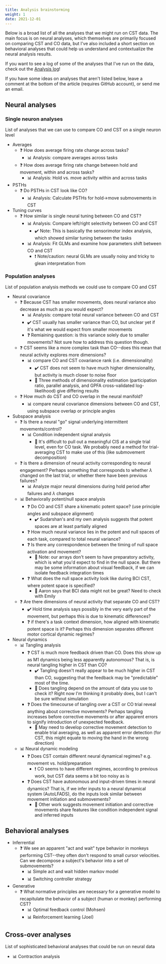 ```yaml
---
title: Analysis brainstorming
weight: 1
date: 2021-12-01
---
```


Below is a broad list of all the analyses that we might run on CST data. The main focus is on neural analyses, which themselves are primarily focused on comparing CST and CO data, but I've also included a short section on behavioral analyses that could help us understand and contextualize the neural analysis results.

If you want to see a log of some of the analyses that I've run on the data, check out the [Analysis log](analysis-log/)!

If you have some ideas on analyses that aren't listed below, leave a comment at the bottom of the article (requires GitHub account), or send me an email.

## Neural analyses

### Single neuron analyses

List of analyses that we can use to compare CO and CST on a single neuron level

- Averages
    - :question: How does average firing rate change across tasks?
        - :bar_chart: Analysis: compare averages across tasks
    - :question: How does average firing rate change between hold and movement, within and across tasks?
        - :bar_chart: Analysis: Hold vs. move activity within and across tasks
- PSTHs
    - :question: Do PSTHs in CST look like CO?
        - :bar_chart: Analysis: Calculate PSTHs for hold->move submovements in CST
- Tuning curves
    - :question: How similar is single neural tuning between CO and CST?
        - :bar_chart: Analysis: Compare left/right selectivity between CO and CST
            - :heavy_check_mark: Note: This is basically the sensorimotor index analysis, which showed similar tuning between the tasks
        - :bar_chart: Analysis: Fit GLMs and examine how parameters shift between CO and CST
            - :exclamation: Note/caution: neural GLMs are usually noisy and tricky to glean interpretation from

### Population analyses

List of population analysis methods we could use to compare CO and CST

- Neural covariance
    - :question: Because CST has smaller movements, does neural variance also decrease as much as you would expect?
        - :bar_chart: Analysis: compare total neural variance between CO and CST
        - :heavy_check_mark: CST usually has smaller variance than CO, but unclear yet if it's what we would expect from smaller movements
        - :question: Remiaining question: is this variance solely due to smaller movements? Not sure how to address this question though.
    - :question: CST seems like a more complex task than CO--does this mean that neural activity explores more dimensions?
        - :bar_chart: compare CO and CST covariance rank (i.e. dimensionality)
            - :heavy_check_mark: CST does not seem to have much higher dimensionality, but activity is much closer to noise floor
            - :speech_balloon: Three methods of dimensionality estimation (participation ratio, parallel analysis, and GPFA cross-validated log-likelihood) give differing results
    - :question: How much do CST and CO overlap in the neural manifold?
        - :bar_chart: compare neural covariance dimensions between CO and CST, using subspace overlap or principle angles
- Subspace analysis
    - :question: Is there a neural "go" signal underlying intermittent movements/control?
        - :bar_chart: Condition independent signal analysis
            - :speech_balloon: It's difficult to pull out a meaningful CIS at a single trial level, even for CO task. We probably need a method for trial-averaging CST to make use of this (like submovement decomposition)
    - :question: is there a dimension of neural activity corresponding to neural engagement? Perhaps something that corresponds to whether $\lambda$ changed on the last trial, or whether there have been previous failures?
        - :bar_chart: Analyze major neural dimensions during hold period after failures and $\lambda$ changes
    - :bar_chart: Behaviorally potent/null space analysis
        - :question: Do CO and CST share a kinematic potent space? (use principle angles and subspace alignment)
            - :heavy_check_mark: Sudarshan's and my own analysis suggests that potent spaces are at least partially aligned
        - :question: How much neural variance lies in the potent and null spaces of each task, compared to total neural variance?
        - :question: Is there any correspondence between the timing of null space activation and movement?
            - :speech_balloon: Note: our arrays don't seem to have preparatory activity, which is what you'd expect to find in the null space. But there may be some information about visual feedback, if we can isolate feedback integration times
        - :question: What does the null space activity look like during BCI CST, where potent space is specified?
            - :speech_balloon: Aaron says that BCI data might not be great? Need to check with Emily
    - :question: Are there dimensions of neural activity that separate CO and CST?
        - :heavy_check_mark: Hold time analysis says possibly in the very early part of the movement, but perhaps this is due to kinematic differences?
        - :question: if there's a task context dimension, how aligned with kinematic potent space is it? Perhaps this dimension separates different motor cortical dynamic regimes?
- Neural dynamics
    - :bar_chart: Tangling analysis
        - :question: CST is much more feedback driven than CO. Does this show up as M1 dynamics being less apparently autonomous? That is, is neural tangling higher in CST than CO?
            - :heavy_check_mark: Tangling doesn't really appear to be much higher in CST than CO, suggesting that the feedback may be "predictable" most of the time. 
            - :speech_balloon: Does tangling depend on the amount of data you use to check it? Right now I'm thinking it probably does, but I can't be sure without simulation
        - :question: Does the timecourse of tangling over a CST or CO trial reveal anything about corrective movements? Perhaps tangling increases before corrective movements or after apparent errors to signify introduction of unexpected feedback.
            - :speech_balloon: May need to develop corrective movement detection to enable trial averaging, as well as apparent error detection (for CST, this might equate to moving the hand in the wrong direction)
    - :bar_chart: Neural dynamic modeling
        - :question: Does CST contain different neural dynamical regimes? e.g. movement vs. hold/preparation
            - :exclamation: CO seems to have different regimes, according to previous work, but CST data seems a bit too noisy as is
        - :question: Does CST have autonomous and input-driven times in neural dynamics? That is, if we infer inputs to a neural dynamical system (AutoLFADS), do the inputs look similar between movement initiation and submovements?
            - :speech_balloon: Other work suggests movement initiation and corrective movements share features like condition independent signal and inferred inputs

## Behavioral analyses

- Inferrential
    - :question: We see an apparent "act and wait" type behavior in monkeys performing CST--they often don't respond to small cursor velocities. Can we decompose a subject's behavior into a set of submovements?
        - :bar_chart: Simple act and wait hidden markov model
        - :bar_chart: Switching controller strategy
- Generative
    - :question: What normative principles are necessary for a generative model to recapitulate the behavior of a subject (human or monkey) performing CST?
        - :bar_chart: Optimal feedback control (Mohsen)
        - :bar_chart: Reinforcement learning (Joel)

## Cross-over analyses

List of sophisticated behavioral analyses that could be run on neural data

- :bar_chart: Contraction analysis
